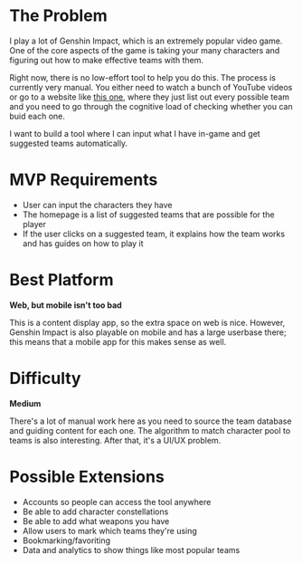 # The Problem
I play a lot of Genshin Impact, which is an extremely popular video game. One of the core aspects of the game is taking your many characters and figuring out how to make effective teams with them.

Right now, there is no low-effort tool to help you do this. The process is currently very manual. You either need to watch a bunch of YouTube videos or go to a website like [this one](https://www.genshinlab.com/team/), where they just list out every possible team and you need to go through the cognitive load of checking whether you can buid each one.

I want to build a tool where I can input what I have in-game and get suggested teams automatically.

# MVP Requirements
- User can input the characters they have
- The homepage is a list of suggested teams that are possible for the player
- If the user clicks on a suggested team, it explains how the team works and has guides on how to play it

# Best Platform
**Web, but mobile isn't too bad**

This is a content display app, so the extra space on web is nice. However, Genshin Impact is also playable on mobile and has a large userbase there; this means that a mobile app for this makes sense as well.

# Difficulty
**Medium**

There's a lot of manual work here as you need to source the team database and guiding content for each one. The algorithm to match character pool to teams is also interesting. After that, it's a UI/UX problem.

# Possible Extensions
- Accounts so people can access the tool anywhere
- Be able to add character constellations
- Be able to add what weapons you have
- Allow users to mark which teams they're using
- Bookmarking/favoriting
- Data and analytics to show things like most popular teams
